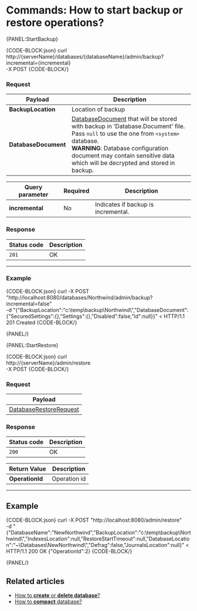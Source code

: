 # Commands: How to start backup or restore operations?

{PANEL:StartBackup}

{CODE-BLOCK:json}
curl \
	http://{serverName}/databases/{databaseName}/admin/backup?incremental={incremental} \
	-X POST 
{CODE-BLOCK/}

### Request

| Payload | Description |
| ------- | - | 
| **BackupLocation** | Location of backup |
| **DatabaseDocument** | [DatabaseDocument](../../../glossary/database-document) that will be stored with backup in 'Database.Document' file. Pass `null` to use the one from `<system>` database.<br />**WARNING**: Database configuration document may contain sensitive data which will be decrypted and stored in backup. |

| Query parameter | Required | Description |
| ------------- | -- | ---- |
| **incremental** | No | Indicates if backup is incremental. |

### Response

| Status code | Description |
| ----------- | - |
| `201` | OK |

<hr />

### Example

{CODE-BLOCK:json}
curl -X POST "http://localhost:8080/databases/Northwind/admin/backup?incremental=false" \
 -d "{\"BackupLocation\":\"c:\\temp\\backup\\Northwind\\\",\"DatabaseDocument\":{\"SecuredSettings\":{},\"Settings\":{},\"Disabled\":false,\"Id\":null}}"
< HTTP/1.1 201 Created
{CODE-BLOCK/}

{PANEL/}

{PANEL:StartRestore}


{CODE-BLOCK:json} 
curl \
	http://{serverName}/admin/restore \
	-X POST
{CODE-BLOCK/}

### Request

| Payload |
| ------- |
| [DatabaseRestoreRequest](../../../glossary/database-restore-request) |

### Response

| Status code | Description |
| ----------- | - |
| `200` | OK |

| Return Value | Description |
| ------------- | ------------- |
| **OperationId** | Operation id |

<hr />

## Example

{CODE-BLOCK:json}
curl -X POST "http://localhost:8080/admin/restore" \
 -d "{\"DatabaseName\":\"NewNorthwind\",\"BackupLocation\":\"c:\\temp\\backup\\Northwind\\\",\"IndexesLocation\":null,\"RestoreStartTimeout\":null,\"DatabaseLocation\":\"~\\Databases\\NewNorthwind\\\",\"Defrag\":false,\"JournalsLocation\":null}"
< HTTP/1.1 200 OK
{"OperationId":2}
{CODE-BLOCK/}


{PANEL/}

## Related articles

- [How to **create** or **delete database**?](../../../client-api/commands/how-to/create-delete-database)     
- [How to **compact** database?](../../../client-api/commands/how-to/compact-database)     
